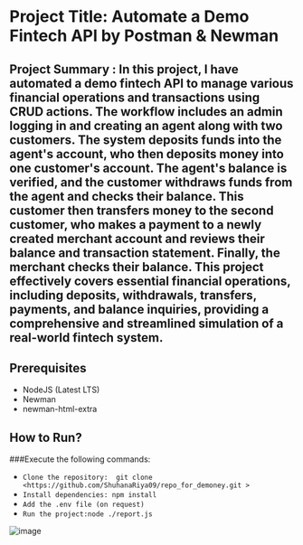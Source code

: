 # Project Title: Automate a Demo Fintech API by Postman & Newman

## Project Summary : In this project, I have automated a demo fintech API to manage various financial operations and transactions using CRUD actions. The workflow includes an admin logging in and creating an agent along with two customers. The system deposits funds into the agent's account, who then deposits money into one customer's account. The agent's balance is verified, and the customer withdraws funds from the agent and checks their balance. This customer then transfers money to the second customer, who makes a payment to a newly created merchant account and reviews their balance and transaction statement. Finally, the merchant checks their balance. This project effectively covers essential financial operations, including deposits, withdrawals, transfers, payments, and balance inquiries, providing a comprehensive and streamlined simulation of a real-world fintech system.

## Prerequisites
- NodeJS (Latest LTS)
- Newman
- newman-html-extra

## How to Run?
###Execute the following commands:
- ```Clone the repository:  git clone <https://github.com/ShuhanaRiya09/repo_for_demoney.git >```
- ```Install dependencies: npm install```
- ```Add the .env file (on request)```
- ```Run the project:node ./report.js```

![image](https://github.com/ShuhanaRiya09/repo_for_demoney/assets/108625095/b050fea9-d10b-49e7-ae22-83516e3e94a0)





